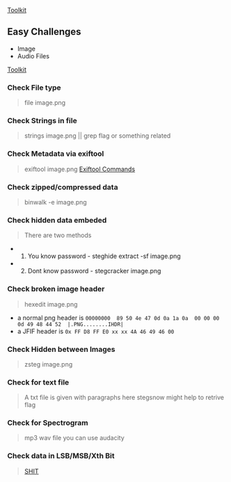 [Toolkit](https://github.com/DominicBreuker/stego-toolkit)

## Easy Challenges
- Image
- Audio Files

[Toolkit](https://github.com/DominicBreuker/stego-toolkit)

### Check File type               
> file image.png
### Check Strings in file         
> strings image.png || grep flag or something related
### Check Metadata via exiftool   
> exiftool image.png  [Exiftool Commands](https://ninedegreesbelow.com/photography/exiftool-commands.html)
### Check zipped/compressed data  
> binwalk -e image.png  
### Check hidden data embeded     
> There are two methods
* 1) You know password - steghide extract -sf image.png 
* 2) Dont know password - stegcracker image.png
### Check broken image header     
> hexedit image.png  
* a normal png header is ```00000000  89 50 4e 47 0d 0a 1a 0a  00 00 00 0d 49 48 44 52  |.PNG........IHDR|```
* a JFIF header is       ``` 0x FF D8 FF E0 xx xx 4A 46 49 46 00 ```   

### Check Hidden between Images   
> zsteg image.png
### Check for text file           
> A txt file is given with paragraphs here stegsnow might help to retrive flag
### Check for Spectrogram         
> mp3 wav file you can use audacity
### Check data in LSB/MSB/Xth Bit 
> [SHIT](https://github.com/qll/shit) 